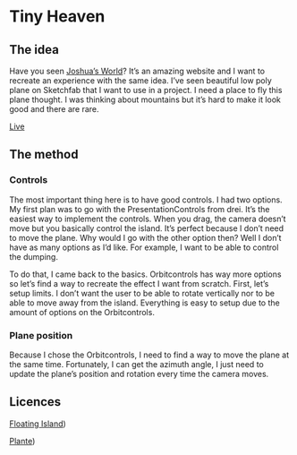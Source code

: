 # Tiny Heaven

## The idea

Have you seen [Joshua’s World](https://www.joshuas.world/)? It’s an amazing website and I want to recreate an experience with the same idea. I’ve seen beautiful low poly plane on Sketchfab that I want to use in a project. I need a place to fly this plane thought. I was thinking about mountains but it’s hard to make it look good and there are rare.

[Live](https://tiny-heaven.netlify.app/)

## The method

### Controls

The most important thing here is to have good controls. I had two options. My first plan was to go with the PresentationControls from drei. It’s the easiest way to implement the controls. When you drag, the camera doesn’t move but you basically control the island. It’s perfect because I don’t need to move the plane. Why would I go with the other option then? Well I don’t have as many options as I’d like. For example, I want to be able to control the dumping.

To do that, I came back to the basics. Orbitcontrols has way more options so let’s find a way to recreate the effect I want from scratch. First, let’s setup limits. I don’t want the user to be able to rotate vertically nor to be able to move away from the island. Everything is easy to setup due to the amount of options on the Orbitcontrols.

### Plane position

Because I chose the Orbitcontrols, I need to find a way to move the plane at the same time. Fortunately, I can get the azimuth angle, I just need to update the plane’s position and rotation every time the camera moves.

## Licences

[Floating Island](https://github.com/rqphy/TinyHeaven/blob/main/public/low_poly_flying_island/license.txt))

[Plante](https://github.com/rqphy/TinyHeaven/blob/main/public/low_poly_plane/license.txt))
